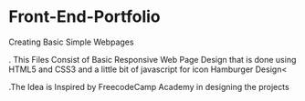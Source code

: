 # Front-End-Portfolio
Creating Basic Simple Webpages 

. This Files Consist of Basic Responsive Web Page Design that is done using HTML5 and CSS3 and a little bit of javascript for icon <span class = "fa-fasbar">Hamburger Design<
    
.The Idea is Inspired by FreecodeCamp Academy in designing the projects
